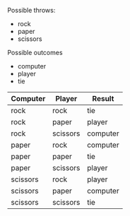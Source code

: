
Possible throws:
 - rock
 - paper
 - scissors 

Possible outcomes
 - computer
 - player
 - tie

Computer | Player | Result
--- | --- | ---
rock | rock | tie
rock | paper | player
rock | scissors | computer
paper | rock | computer
paper | paper | tie
paper | scissors | player
scissors | rock | player
scissors | paper | computer
scissors | scissors | tie